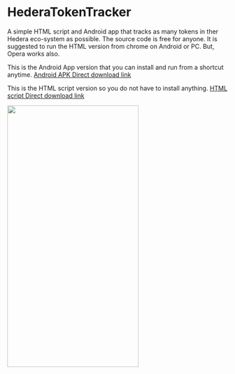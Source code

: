 # HederaTokenTracker

A simple HTML script and Android app that tracks as many tokens in ther Hedera eco-system as possible.
The source code is free for anyone.
It is suggested to run the HTML version  from chrome on Android or PC. But, Opera works also.


This is the Android App version that you can install and run from a shortcut anytime.
 <a href="https://cdn.fbsbx.com/v/t59.2708-21/347728460_802911831257151_4834362489483134692_n.apk/Hedera-Token-Tracker_1_1.0.apk?_nc_cat=109&ccb=1-7&_nc_sid=0cab14&_nc_ohc=hRdujq-JSpsAX9F7XQs&_nc_ht=cdn.fbsbx.com&oh=03_AdT_TA_HJ1DON2jVfftOKhq3CXD4XZpJLpR1z7c1M6RXfA&oe=6469F0C8&dl=1">Android APK Direct download link</a>
 
This is the HTML script version so you do not have to install anything.
 <a href="https://cdn.fbsbx.com/v/t59.2708-21/347579321_249285947650255_4715499807861352083_n.html/Hedera-token-tracker-latest.html?_nc_cat=103&ccb=1-7&_nc_sid=0cab14&_nc_ohc=7UOZm6Kmv2AAX-qVuKS&_nc_ht=cdn.fbsbx.com&oh=03_AdSTr8Ud0cRb9O50goZL0kTCkGa0J9zmkp9Rp4NNw8sdUA&oe=646761F3&dl=1">HTML script Direct download link</a>

<image src="https://scontent-ord5-1.xx.fbcdn.net/v/t1.15752-9/345862363_1041427203929428_8690187577587529291_n.jpg?_nc_cat=101&ccb=1-7&_nc_sid=ae9488&_nc_ohc=0FfYMDex1x8AX_8imk2&_nc_ht=scontent-ord5-1.xx&oh=03_AdSIlgdcHEcPvOBTZLzllnrLQs9XuWiSpcyaMuUyKuDfFQ&oe=648D2DE1" width="300" height="600" >
